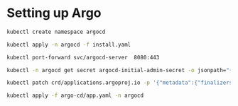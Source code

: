 # Setting up Argo
```sh
kubectl create namespace argocd
```

```sh
kubectl apply -n argocd -f install.yaml
```

```sh
kubectl port-forward svc/argocd-server  8080:443
```

```sh
kubectl -n argocd get secret argocd-initial-admin-secret -o jsonpath="{.data.password}" | base64 -d | pbcopy
```

```sh
kubectl patch crd/applications.argoproj.io -p '{"metadata":{"finalizers":[]}}' --type=merge
```

```sh
kubectl apply -f argo-cd/app.yaml -n argocd
```
